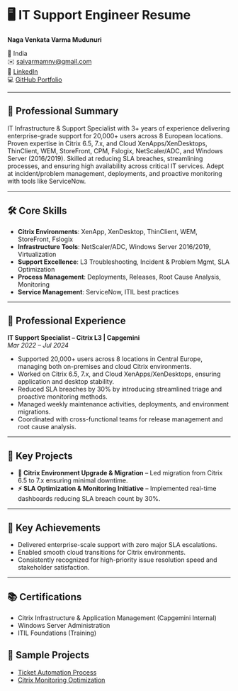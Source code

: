 # 🖥️ IT Support Engineer Resume  
**Naga Venkata Varma Mudunuri**

📍 India  
✉️ [saivarmamnv@gmail.com](mailto:saivarmamnv@gmail.com)  
🔗 [LinkedIn](https://www.linkedin.com/in/naga-venkata-varma-mudunuri-5547a216a/)  
💻 [GitHub Portfolio](https://github.com/mnvvarma/Naga-Venkata-Varma_Mudunuri.Github.io/blob/main/README.md)  

---

## 💼 Professional Summary
IT Infrastructure & Support Specialist with 3+ years of experience delivering enterprise-grade support for 20,000+ users across 8 European locations. Proven expertise in Citrix 6.5, 7.x, and Cloud XenApps/XenDesktops, ThinClient, WEM, StoreFront, CPM, Fslogix, NetScaler/ADC, and Windows Server (2016/2019). Skilled at reducing SLA breaches, streamlining processes, and ensuring high availability across critical IT services. Adept at incident/problem management, deployments, and proactive monitoring with tools like ServiceNow.

---

## 🛠️ Core Skills
- **Citrix Environments**: XenApp, XenDesktop, ThinClient, WEM, StoreFront, Fslogix  
- **Infrastructure Tools**: NetScaler/ADC, Windows Server 2016/2019, Virtualization  
- **Support Excellence**: L3 Troubleshooting, Incident & Problem Mgmt, SLA Optimization  
- **Process Management**: Deployments, Releases, Root Cause Analysis, Monitoring  
- **Service Management**: ServiceNow, ITIL best practices  

---

## 📂 Professional Experience
**IT Support Specialist – Citrix L3 | Capgemini**  
*Mar 2022 – Jul 2024*  

- Supported 20,000+ users across 8 locations in Central Europe, managing both on-premises and cloud Citrix environments.  
- Worked on Citrix 6.5, 7.x, and Cloud XenApps/XenDesktops, ensuring application and desktop stability.  
- Reduced SLA breaches by 30% by introducing streamlined triage and proactive monitoring methods.  
- Managed weekly maintenance activities, deployments, and environment migrations.  
- Coordinated with cross-functional teams for release management and root cause analysis.  

---

## 🧩 Key Projects
- **🚀 Citrix Environment Upgrade & Migration** – Led migration from Citrix 6.5 to 7.x ensuring minimal downtime.  
- **⚡ SLA Optimization & Monitoring Initiative** – Implemented real-time dashboards reducing SLA breach count by 30%.  

---

## 🎯 Key Achievements
- Delivered enterprise-scale support with zero major SLA escalations.  
- Enabled smooth cloud transitions for Citrix environments.  
- Consistently recognized for high-priority issue resolution speed and stakeholder satisfaction.  

---

## 📚 Certifications
- Citrix Infrastructure & Application Management (Capgemini Internal)  
- Windows Server Administration  
- ITIL Foundations (Training)  

## 🔹 Sample Projects
- [Ticket Automation Process](https://github.com/mnvvarma/Naga-Venkata-Varma_Mudunuri.Github.io/new/main/professional_Achievements/it_support/Projects/Ticket_Automation.md)  
- [Citrix Monitoring Optimization](https://github.com/mnvvarma/Naga-Venkata-Varma_Mudunuri.Github.io/new/main/professional_Achievements/it_support/Projects/Citrix_Monitoring.md)  
